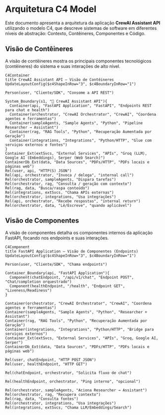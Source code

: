 # Arquitetura C4 Model

Este documento apresenta a arquitetura da aplicação **CrewAI Assistant API** utilizando o modelo C4, que descreve sistemas de software em diferentes níveis de abstração: Contexto, Contêineres, Componentes e Código.

## Visão de Contêineres

A visão de contêineres mostra os principais componentes tecnológicos (contêineres) do sistema e suas interações de alto nível.

```mermaid
C4Container
title CrewAI Assistant API — Visão de Contêineres
UpdateLayoutConfig($c4ShapeInRow="3", $c4BoundaryInRow="1")

Person(user, "Cliente/SDK", "Consome a API REST")

System_Boundary(s1, "🤖 CrewAI Assistant API"){
  Container(api, "FastAPI Application", "FastAPI", "Endpoints REST para chat e health")
  Container(orchestrator, "CrewAI Orchestrator", "CrewAI", "Coordena agentes e ferramentas")
  Container(sampleAgents, "Sample Agents", "Python", "Pipeline Researcher → Assistant")
  Container(rag, "RAG Tools", "Python", "Recuperação Aumentada por Geração")
  Container(integrations, "Integrations", "Python/HTTP", "Glue com serviços externos e fontes")
}
Container_Ext(extSvcs, "External Services", "APIs", "Groq (LLM), Google AI (Embeddings), Serper (Web Search)")
ContainerDb_Ext(data, "Data Sources", "PDFs/HTTP", "PDFs locais e páginas web")
Rel(user, api, "HTTP(S) JSON")
Rel(api, orchestrator, "Invoca / delega", "internal call")
Rel(orchestrator, sampleAgents, "Dispara tarefas")
Rel(orchestrator, rag, "Consulta / geração com contexto")
Rel(rag, data, "Busca/raspa conteúdo")
Rel(integrations, extSvcs, "Chama APIs externas")
Rel(orchestrator, integrations, "Usa integrações")
Rel(api, orchestrator, "Recebe respostas", "internal return")
Rel(orchestrator, data, "Lê/Escreve", "quando aplicável")

```

## Visão de Componentes

A visão de componentes detalha os componentes internos da aplicação FastAPI, focando nos endpoints e suas interações.

```mermaid
C4Component
title FastAPI Application — Visão de Componentes (Endpoints)
UpdateLayoutConfig($c4ShapeInRow="3", $c4BoundaryInRow="1")

Person(user, "Cliente/SDK", "Chama endpoints")

Container_Boundary(api, "FastAPI Application"){
  Component(chatEndpoint, "/api/v1/chat", "Endpoint POST", "Chat/completion orquestrado")
  Component(healthEndpoint, "/health", "Endpoint GET", "Liveness/Readiness")
}

Container(orchestrator, "CrewAI Orchestrator", "CrewAI", "Coordena agentes e ferramentas")
Container(sampleAgents, "Sample Agents", "Python", "Researcher + Assistant")
Container(rag, "RAG Tools", "Python", "Recuperação Aumentada por Geração")
Container(integrations, "Integrations", "Python/HTTP", "Bridge para serviços externos")
Container_Ext(extSvcs, "External Services", "APIs", "Groq, Google AI, Serper")
ContainerDb_Ext(data, "Data Sources", "PDFs/HTTP", "PDFs locais e páginas web")

Rel(user, chatEndpoint, "HTTP POST JSON")
Rel(user, healthEndpoint, "HTTP GET")

Rel(chatEndpoint, orchestrator, "Solicita fluxo de chat")

Rel(healthEndpoint, orchestrator, "Ping interno", "opcional")

Rel(orchestrator, sampleAgents, "Aciona Researcher → Assistant")
Rel(orchestrator, rag, "Recupera contexto")
Rel(rag, data, "Consulta fontes")
Rel(orchestrator, integrations, "Usa integrações")
Rel(integrations, extSvcs, "Chama LLM/Embeddings/Search")

```
